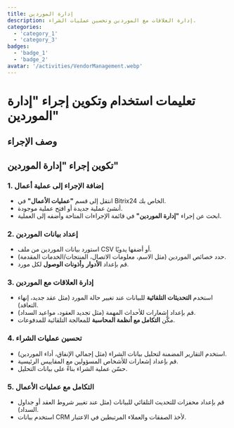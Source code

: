 ```yaml
---
title: إدارة الموردين
description: إدارة العلاقات مع الموردين وتحسين عمليات الشراء.
categories: 
  - 'category_1'
  - 'category_3'
badges: 
  - 'badge_1'
  - 'badge_2'
avatar: '/activities/VendorManagement.webp'
---
```


# تعليمات استخدام وتكوين إجراء "إدارة الموردين"

## وصف الإجراء

## **تكوين إجراء "إدارة الموردين"**

### 1. إضافة الإجراء إلى عملية أعمال
- انتقل إلى قسم **"عمليات الأعمال"** في Bitrix24 الخاص بك.
- أنشئ عملية جديدة أو افتح عملية موجودة.
- ابحث عن إجراء **"إدارة الموردين"** في قائمة الإجراءات المتاحة وأضفه إلى العملية.

### 2. إعداد بيانات الموردين
- استورد بيانات الموردين من ملف CSV أو أضفها يدويًا.
- حدد خصائص الموردين (مثل الاسم، معلومات الاتصال، المنتجات/الخدمات المقدمة).
- قم بإعداد **الأدوار** و**أذونات الوصول** لكل مورد.

### 3. إدارة العلاقات مع الموردين
- استخدم **التحديثات التلقائية** للبيانات عند تغيير حالة المورد (مثل عقد جديد، إنهاء التعاقد).
- قم بإعداد إشعارات للأحداث المهمة (مثل تجديد العقود، مواعيد السداد).
- مكّن **التكامل مع أنظمة المحاسبة** للمعالجة التلقائية للمدفوعات.

### 4. تحسين عمليات الشراء
- استخدم التقارير المضمنة لتحليل بيانات الشراء (مثل إجمالي الإنفاق، أداء الموردين).
- قم بإعداد إشعارات للأشخاص المسؤولين مع المقاييس الرئيسية.
- حسّن عملية الشراء بناءً على بيانات التحليل.

### 5. التكامل مع عمليات الأعمال
- قم بإعداد محفزات للتحديث التلقائي للبيانات (مثل عند تغيير شروط العقد أو جداول السداد).
- استخدم بيانات CRM لأخذ الصفقات والعملاء المرتبطين في الاعتبار.